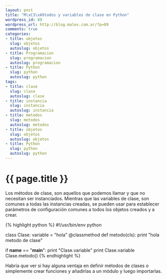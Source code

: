 ```yaml
--- 
layout: post
title: "M\xC3\xA9todos y variables de clase en Python"
wordpress_id: 89
wordpress_url: http://blog.malev.com.ar/?p=89
comments: true
categories: 
- title: objetos
  slug: objetos
  autoslug: objetos
- title: Programacion
  slug: programacion
  autoslug: programacion
- title: Python
  slug: python
  autoslug: python
tags: 
- title: clase
  slug: clase
  autoslug: clase
- title: instancia
  slug: instancia
  autoslug: instancia
- title: metodos
  slug: metodos
  autoslug: metodos
- title: objetos
  slug: objetos
  autoslug: objetos
- title: Python
  slug: python
  autoslug: python
---
```

{{ page.title }}
================
Los métodos de clase, son aquellos que podemos llamar y que no necesitan ser instanciados. Mientras que las variables de clase, son comunes a todas las instancias creadas, se pueden usar para establecer parámetros de configuración comunes a todos los objetos creados y a crear.

{% highlight python %}
#!/usr/bin/env python

class Clase:
    variable = "hola"
    @classmethod
    def metodo(cls):
        print "hola metodo de clase"

if __name__ == "__main__":
    print "Clase.variable"
    print Clase.variable
    Clase.metodo()
{% endhighlight %}

Habría que ver si hay alguna ventaja en definir métodos de clases o simplemente crear funciones y añadirlas a un módulo y luego importarlas.
